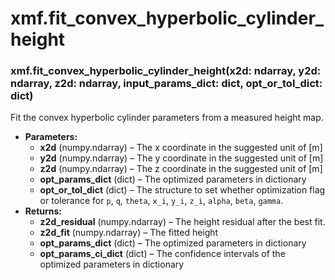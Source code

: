 # xmf.fit_convex_hyperbolic_cylinder_height

### xmf.fit_convex_hyperbolic_cylinder_height(x2d: ndarray, y2d: ndarray, z2d: ndarray, input_params_dict: dict, opt_or_tol_dict: dict)

Fit the convex hyperbolic cylinder parameters from a measured height map.

* **Parameters:**
  * **x2d** (numpy.ndarray) – The x coordinate in the suggested unit of [m]
  * **y2d** (numpy.ndarray) – The y coordinate in the suggested unit of [m]
  * **z2d** (numpy.ndarray) – The z coordinate in the suggested unit of [m]
  * **opt_params_dict** (dict) – The optimized parameters in dictionary
  * **opt_or_tol_dict** (dict) – The structure to set whether optimization flag or tolerance for
    `p`, `q`, `theta`, `x_i`, `y_i`, `z_i`, `alpha`, `beta`, `gamma`.
* **Returns:**
  * **z2d_residual** (numpy.ndarray) – The height residual after the best fit.
  * **z2d_fit** (numpy.ndarray) – The fitted height
  * **opt_params_dict** (dict) – The optimized parameters in dictionary
  * **opt_params_ci_dict** (dict) – The confidence intervals of the optimized parameters in dictionary
